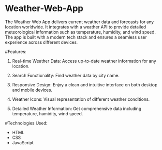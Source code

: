 # Weather-Web-App
The Weather Web App delivers current weather data and forecasts for any location worldwide. It integrates with a weather API to provide detailed meteorological information such as temperature, humidity, and wind speed. The app is built with a modern tech stack and ensures a seamless user experience across different devices.

#Features:

1. Real-time Weather Data: Access up-to-date weather information for any location.

2. Search Functionality: Find weather data by city name.

3. Responsive Design: Enjoy a clean and intuitive interface on both desktop and mobile devices.

4. Weather Icons: Visual representation of different weather conditions.

5. Detailed Weather Information: Get comprehensive data including temperature, humidity, wind speed.

#Technologies Used:

- HTML
- CSS
- JavaScript
